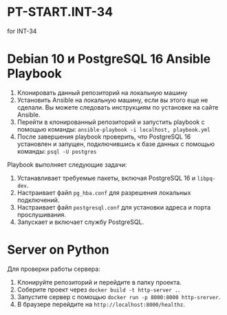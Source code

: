# PT-START.INT-34
for INT-34

**Debian 10 и PostgreSQL 16 Ansible Playbook**
=============================================

1. Клонировать данный репозиторий на локальную машину
2. Установить Ansible на локальную машину, если вы этого еще не сделали. Вы можете следовать инструкциям по установке на сайте Ansible.
3. Перейти в клонированный репозиторий и запустить playbook с помощью команды: ``` ansible-playbook -i localhost, playbook.yml ```
4. После завершения playbook проверить, что PostgreSQL 16 установлен и запущен, подключившись к базе данных с помощью команды: ``` psql -U postgres ```

Playbook выполняет следующие задачи:

1. Устанавливает требуемые пакеты, включая PostgreSQL 16 и `libpq-dev`.
2. Настраивает файл `pg_hba.conf` для разрешения локальных подключений.
3. Настраивает файл `postgresql.conf` для установки адреса и порта прослушивания.
4. Запускает и включает службу PostgreSQL.

**Server on Python**
===============================================

Для проверки работы сервера:
1. Клонируйте репозиторий и перейдите в папку проекта.
2. Соберите проект через ``` docker build -t http-server . ```.
3. Запустите сервер с помощью ``` docker run -p 8000:8000 http-srerver ```.
4. В браузере перейдите на ``` http://localhost:8000/healthz ```.